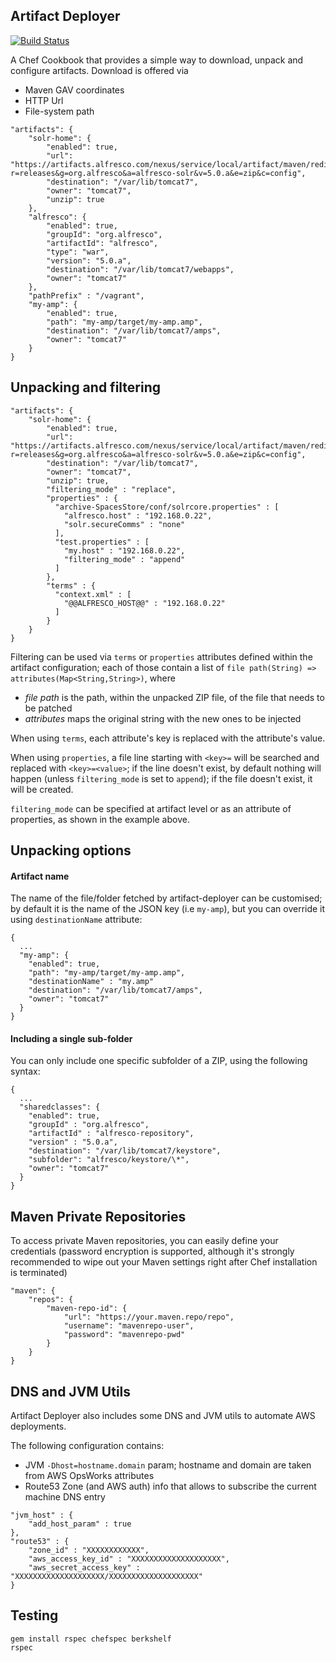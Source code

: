 Artifact Deployer
---

[![Build Status](https://travis-ci.org/maoo/artifact-deployer.svg)](https://travis-ci.org/maoo/artifact-deployer)

A Chef Cookbook that provides a simple way to download, unpack and configure artifacts.
Download is offered via
- Maven GAV coordinates
- HTTP Url
- File-system path

```
"artifacts": {
    "solr-home": {
        "enabled": true,
        "url": "https://artifacts.alfresco.com/nexus/service/local/artifact/maven/redirect?r=releases&g=org.alfresco&a=alfresco-solr&v=5.0.a&e=zip&c=config",
        "destination": "/var/lib/tomcat7",
        "owner": "tomcat7",
        "unzip": true
    },
    "alfresco": {
        "enabled": true,
        "groupId": "org.alfresco",
        "artifactId": "alfresco",
        "type": "war",
        "version": "5.0.a",
        "destination": "/var/lib/tomcat7/webapps",
        "owner": "tomcat7"
    },
    "pathPrefix" : "/vagrant",
    "my-amp": {
        "enabled": true,
        "path": "my-amp/target/my-amp.amp",
        "destination": "/var/lib/tomcat7/amps",
        "owner": "tomcat7"
    }
}
```
Unpacking and filtering
---

```
"artifacts": {
    "solr-home": {
        "enabled": true,
        "url": "https://artifacts.alfresco.com/nexus/service/local/artifact/maven/redirect?r=releases&g=org.alfresco&a=alfresco-solr&v=5.0.a&e=zip&c=config",
        "destination": "/var/lib/tomcat7",
        "owner": "tomcat7",
        "unzip": true,
        "filtering_mode" : "replace",
        "properties" : {
          "archive-SpacesStore/conf/solrcore.properties" : [
            "alfresco.host" : "192.168.0.22",
            "solr.secureComms" : "none"
          ],
          "test.properties" : [
            "my.host" : "192.168.0.22",
            "filtering_mode" : "append"
          ]
        },
        "terms" : {
          "context.xml" : [
            "@@ALFRESCO_HOST@@" : "192.168.0.22"
          ]
        }
    }
}
```

Filtering can be used via ```terms``` or ```properties``` attributes defined within the artifact configuration; each of those contain a list of ```file path(String) => attributes(Map<String,String>)```, where
- *file path* is the path, within the unpacked ZIP file, of the file that needs to be patched
- *attributes* maps the original string with the new ones to be injected

When using ```terms```, each attribute's key is replaced with the attribute's value.

When using ```properties```, a file line starting with ```<key>=``` will be searched and replaced with ```<key>=<value>```; if the line doesn't exist, by default nothing will happen (unless ```filtering_mode``` is set to ```append```); if the file doesn't exist, it will be created.

```filtering_mode``` can be specified at artifact level or as an attribute of properties, as shown in the example above.

Unpacking options
---

#### Artifact name

The name of the file/folder fetched by artifact-deployer can be customised; by default it is the name of the JSON key (i.e `my-amp`), but you can override it using `destinationName` attribute:

```
{
  ...
  "my-amp": {
    "enabled": true,
    "path": "my-amp/target/my-amp.amp",
    "destinationName" : "my.amp"
    "destination": "/var/lib/tomcat7/amps",
    "owner": "tomcat7"
  }
}
```
#### Including a single sub-folder

You can only include one specific subfolder of a ZIP, using the following syntax:

```
{
  ...
  "sharedclasses": {
    "enabled": true,
    "groupId" : "org.alfresco",
    "artifactId" : "alfresco-repository",
    "version" : "5.0.a",
    "destination": "/var/lib/tomcat7/keystore",
    "subfolder": "alfresco/keystore/\*",
    "owner": "tomcat7"
  }
}
```

Maven Private Repositories
---
To access private Maven repositories, you can easily define your credentials (password encryption is supported, although it's strongly recommended to wipe out your Maven settings right after Chef installation is terminated)

```
"maven": {
    "repos": {
        "maven-repo-id": {
            "url": "https://your.maven.repo/repo",
            "username": "mavenrepo-user",
            "password": "mavenrepo-pwd"
        }
    }
}
```

DNS and JVM Utils
---
Artifact Deployer also includes some DNS and JVM utils to automate AWS deployments.

The following configuration contains:
- JVM ```-Dhost=hostname.domain``` param; hostname and domain are taken from AWS OpsWorks attributes
- Route53 Zone (and AWS auth) info that allows to subscribe the current machine DNS entry

```
"jvm_host" : {
    "add_host_param" : true
},
"route53" : {
    "zone_id" : "XXXXXXXXXXXX",
    "aws_access_key_id" : "XXXXXXXXXXXXXXXXXXXX",
    "aws_secret_access_key" : "XXXXXXXXXXXXXXXXXXXX/XXXXXXXXXXXXXXXXXXXX"
}
```

Testing
---
```
gem install rspec chefspec berkshelf
rspec
```
